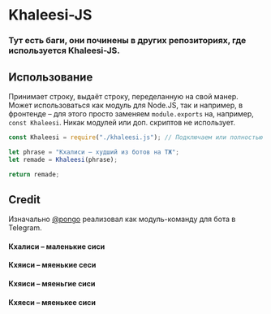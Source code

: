 # Khaleesi-JS

### Тут есть баги, они починены в других репозиториях, где используется Khaleesi-JS.
## Использование
Принимает строку, выдаёт строку, переделанную на свой манер.<br>
Может использоваться как модуль для Node.JS, так и например, в фронтенде – для этого просто заменяем `module.exports` на, например, `const Khaleesi`. Никак модулей или доп. скриптов не использует.


```javascript
const Khaleesi = require("./khaleesi.js"); // Подключаем или полностью вставляем код из файла

let phrase = "Кхалиси – худший из ботов на ТЖ";
let remade = Khaleesi(phrase);

return remade;
```

## Credit
Изначально [@pongo](https://github.com/pongo/rapturebot) реализовал как модуль-команду для бота в Telegram.

#### Кхалиси – маленькие сиси
#### Кхяиси – мяенькие сеси
#### Кхяиси – мяеньгие сиси
#### Кхяеси – мяенькее сиси

